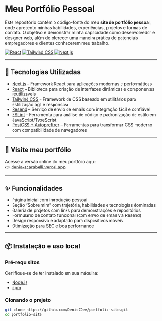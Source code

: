 # Meu Portfólio Pessoal

Este repositório contém o código-fonte do meu **site de portfólio pessoal**, onde apresento minhas habilidades, experiências, projetos e formas de contato. O objetivo é demonstrar minha capacidade como desenvolvedor e designer web, além de oferecer uma maneira prática de potenciais empregadores e clientes conhecerem meu trabalho.

[![React](https://img.shields.io/badge/React-blue?style=flat-square)](https://www.alura.com.br/artigos/o-que-e-react)
[![Tailwind CSS](https://img.shields.io/badge/TailwindCSS-06B6D4?style=flat-square)](https://www.hostinger.com.br/tutoriais/tailwind-css)
[![Next.js](https://img.shields.io/badge/Next.js-black?style=flat-square)](https://blog.rocketseat.com.br/o-que-e-next-js)

---

## 🧠 Tecnologias Utilizadas

- [Next.js](https://nextjs.org/) – Framework React para aplicações modernas e performáticas
- [React](https://react.dev/) – Biblioteca para criação de interfaces dinâmicas e componentes reutilizáveis
- [Tailwind CSS](https://tailwindcss.com/) – Framework de CSS baseado em utilitários para estilização ágil e responsiva
- [Resend](https://resend.com/) – Serviço de envio de emails com integração fácil e confiável
- [ESLint](https://eslint.org/) – Ferramenta para análise de código e padronização de estilo em JavaScript/TypeScript
- [PostCSS + Autoprefixer](https://postcss.org/) – Ferramentas para transformar CSS moderno com compatibilidade de navegadores

---

## 🚀 Visite meu portfólio

Acesse a versão online do meu portfólio aqui:  
👉 [denis-scarabelli.vercel.app](https://denis-scarabelli.vercel.app)

---

## ✨ Funcionalidades

- Página inicial com introdução pessoal
- Seção “Sobre mim” com trajetória, habilidades e tecnologias dominadas
- Galeria de projetos com links para demonstrações e repositórios
- Formulário de contato funcional (com envio de email via Resend)
- Design responsivo e adaptado para dispositivos móveis
- Otimização para SEO e boa performance

---

## 📦 Instalação e uso local

### Pré-requisitos

Certifique-se de ter instalado em sua máquina:

- [Node.js](https://nodejs.org/)
- [npm](https://www.npmjs.com/)

### Clonando o projeto

```bash
git clone https://github.com/DenisCDev/portfolio-site.git
cd portfolio-site
